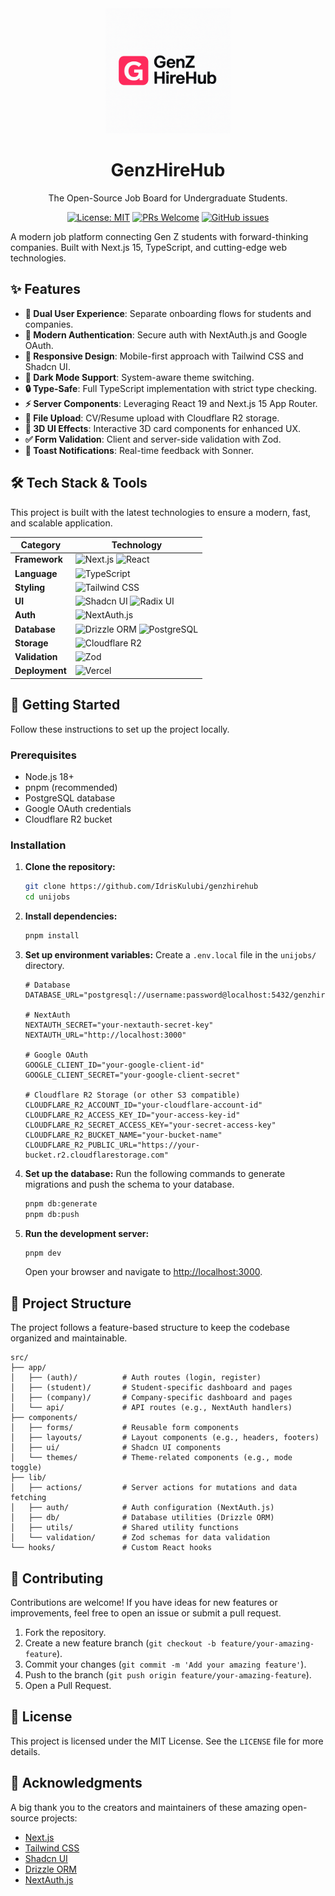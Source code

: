 <div align="center">
  <img src="public/logo.png" alt="GenzHireHub Logo" width="200"/>
  <h1>GenzHireHub</h1>
  <p>The Open-Source Job Board for Undergraduate Students.</p>

  [![License: MIT](https://img.shields.io/badge/License-MIT-yellow.svg?style=for-the-badge)](https://opensource.org/licenses/MIT)
  [![PRs Welcome](https://img.shields.io/badge/PRs-welcome-brightgreen.svg?style=for-the-badge)](http://makeapullrequest.com)
  [![GitHub issues](https://img.shields.io/github/issues/kulub/unijobs?style=for-the-badge)](https://github.com/kulub/unijobs/issues)
</div>

A modern job platform connecting Gen Z students with forward-thinking companies. Built with Next.js 15, TypeScript, and cutting-edge web technologies.

## ✨ Features

- **🚀 Dual User Experience**: Separate onboarding flows for students and companies.
- **🔐 Modern Authentication**: Secure auth with NextAuth.js and Google OAuth.
- **📱 Responsive Design**: Mobile-first approach with Tailwind CSS and Shadcn UI.
- **🌙 Dark Mode Support**: System-aware theme switching.
- **🔒 Type-Safe**: Full TypeScript implementation with strict type checking.
- **⚡️ Server Components**: Leveraging React 19 and Next.js 15 App Router.
- **📁 File Upload**: CV/Resume upload with Cloudflare R2 storage.
- **🎨 3D UI Effects**: Interactive 3D card components for enhanced UX.
- **✅ Form Validation**: Client and server-side validation with Zod.
- **🔔 Toast Notifications**: Real-time feedback with Sonner.

## 🛠️ Tech Stack & Tools

This project is built with the latest technologies to ensure a modern, fast, and scalable application.

| Category      | Technology                                                                                                                                                                                                                                                                        |
|---------------|-----------------------------------------------------------------------------------------------------------------------------------------------------------------------------------------------------------------------------------------------------------------------------------|
| **Framework**   | ![Next.js](https://img.shields.io/badge/Next.js-15-black?style=flat-square&logo=next.js&logoColor=white) ![React](https://img.shields.io/badge/React-19-blue?style=flat-square&logo=react&logoColor=61DAFB)                                                                           |
| **Language**    | ![TypeScript](https://img.shields.io/badge/TypeScript-5-blue?style=flat-square&logo=typescript&logoColor=white)                                                                                                                                                                    |
| **Styling**     | ![Tailwind CSS](https://img.shields.io/badge/Tailwind_CSS-4-38B2AC?style=flat-square&logo=tailwind-css&logoColor=white)                                                                                                                                                            |
| **UI**          | ![Shadcn UI](https://img.shields.io/badge/shadcn/ui-black?style=flat-square&logo=shadcn-ui&logoColor=white) ![Radix UI](https://img.shields.io/badge/Radix_UI-gray?style=flat-square&logo=radix-ui&logoColor=white)                                                                      |
| **Auth**        | ![NextAuth.js](https://img.shields.io/badge/NextAuth.js-5-blue.svg?style=flat-square)                                                                                                                                                                                             |
| **Database**    | ![Drizzle ORM](https://img.shields.io/badge/Drizzle_ORM-green?style=flat-square) ![PostgreSQL](https://img.shields.io/badge/PostgreSQL-336791?style=flat-square&logo=postgresql&logoColor=white)                                                                                    |
| **Storage**     | ![Cloudflare R2](https://img.shields.io/badge/Cloudflare_R2-F38020?style=flat-square&logo=cloudflare&logoColor=white)                                                                                                                                                                 |
| **Validation**  | ![Zod](https://img.shields.io/badge/Zod-3E67B1?style=flat-square&logo=zod&logoColor=white)                                                                                                                                                                                            |
| **Deployment**  | ![Vercel](https://img.shields.io/badge/Vercel-black?style=flat-square&logo=vercel&logoColor=white)                                                                                                                                                                                  |


## 🚀 Getting Started

Follow these instructions to set up the project locally.

### Prerequisites

- Node.js 18+
- pnpm (recommended)
- PostgreSQL database
- Google OAuth credentials
- Cloudflare R2 bucket

### Installation

1.  **Clone the repository:**
    ```bash
    git clone https://github.com/IdrisKulubi/genzhirehub
    cd unijobs
    ```
    

2.  **Install dependencies:**
    ```bash
    pnpm install
    ```

3.  **Set up environment variables:**
    Create a `.env.local` file in the `unijobs/` directory.
    ```env
    # Database
    DATABASE_URL="postgresql://username:password@localhost:5432/genzhirehub"

    # NextAuth
    NEXTAUTH_SECRET="your-nextauth-secret-key"
    NEXTAUTH_URL="http://localhost:3000"

    # Google OAuth
    GOOGLE_CLIENT_ID="your-google-client-id"
    GOOGLE_CLIENT_SECRET="your-google-client-secret"

    # Cloudflare R2 Storage (or other S3 compatible)
    CLOUDFLARE_R2_ACCOUNT_ID="your-cloudflare-account-id"
    CLOUDFLARE_R2_ACCESS_KEY_ID="your-access-key-id"
    CLOUDFLARE_R2_SECRET_ACCESS_KEY="your-secret-access-key"
    CLOUDFLARE_R2_BUCKET_NAME="your-bucket-name"
    CLOUDFLARE_R2_PUBLIC_URL="https://your-bucket.r2.cloudflarestorage.com"
    ```

4.  **Set up the database:**
    Run the following commands to generate migrations and push the schema to your database.
    ```bash
    pnpm db:generate
    pnpm db:push
    ```

5.  **Run the development server:**
    ```bash
    pnpm dev
    ```
    Open your browser and navigate to [http://localhost:3000](http://localhost:3000).

## 📂 Project Structure

The project follows a feature-based structure to keep the codebase organized and maintainable.

```
src/
├── app/
│   ├── (auth)/          # Auth routes (login, register)
│   ├── (student)/       # Student-specific dashboard and pages
│   ├── (company)/       # Company-specific dashboard and pages
│   └── api/             # API routes (e.g., NextAuth handlers)
├── components/
│   ├── forms/           # Reusable form components
│   ├── layouts/         # Layout components (e.g., headers, footers)
│   ├── ui/              # Shadcn UI components
│   └── themes/          # Theme-related components (e.g., mode toggle)
├── lib/
│   ├── actions/         # Server actions for mutations and data fetching
│   ├── auth/            # Auth configuration (NextAuth.js)
│   ├── db/              # Database utilities (Drizzle ORM)
│   ├── utils/           # Shared utility functions
│   └── validation/      # Zod schemas for data validation
└── hooks/               # Custom React hooks
```

## 🤝 Contributing

Contributions are welcome! If you have ideas for new features or improvements, feel free to open an issue or submit a pull request.

1.  Fork the repository.
2.  Create a new feature branch (`git checkout -b feature/your-amazing-feature`).
3.  Commit your changes (`git commit -m 'Add your amazing feature'`).
4.  Push to the branch (`git push origin feature/your-amazing-feature`).
5.  Open a Pull Request.

## 📄 License

This project is licensed under the MIT License. See the `LICENSE` file for more details.

## 🙏 Acknowledgments

A big thank you to the creators and maintainers of these amazing open-source projects:

- [Next.js](https://nextjs.org/)
- [Tailwind CSS](https://tailwindcss.com/)
- [Shadcn UI](https://ui.shadcn.com/)
- [Drizzle ORM](https://orm.drizzle.team/)
- [NextAuth.js](https://next-auth.js.org/)
